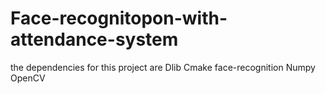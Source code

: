# Face-recognitopon-with-attendance-system
the dependencies for this project are
Dlib
Cmake
face-recognition
Numpy
OpenCV
